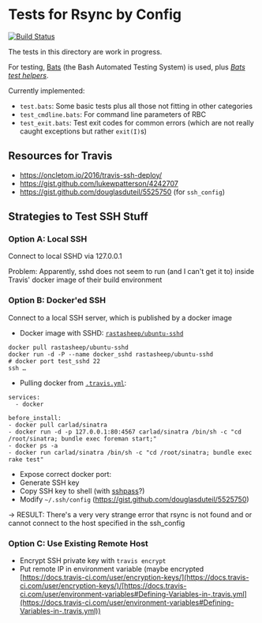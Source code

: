 # Tests for Rsync by Config

[![Build Status](https://travis-ci.org/AndiH/rsync-by-config.svg?branch=tests)](https://travis-ci.org/AndiH/rsync-by-config)

The tests in this directory are work in progress.

For testing, [Bats](https://github.com/sstephenson/bats) (the Bash Automated Testing System) is used, plus [*Bats test helpers*](https://github.com/ztombol/bats-support).

Currently implemented:

* `test.bats`: Some basic tests plus all those not fitting in other categories
* `test_cmdline.bats`: For command line parameters of RBC
* `test_exit.bats`: Test exit codes for common errors (which are not really caught exceptions but rather `exit(I)`s)

## Resources for Travis

* https://oncletom.io/2016/travis-ssh-deploy/
* https://gist.github.com/lukewpatterson/4242707
* https://gist.github.com/douglasduteil/5525750 (for `ssh_config`)

## Strategies to Test SSH Stuff

### Option A: Local SSH

Connect to local SSHD via 127.0.0.1

Problem: Apparently, sshd does not seem to run (and I can't get it to) inside Travis' docker image of their build environment

### Option B: Docker'ed SSH

Connect to a local SSH server, which is published by a docker image

* Docker image with SSHD: [`rastasheep/ubuntu-sshd`](https://hub.docker.com/r/rastasheep/ubuntu-sshd/)
```
docker pull rastasheep/ubuntu-sshd
docker run -d -P --name docker_sshd rastasheep/ubuntu-sshd
# docker port test_sshd 22
ssh …
```
* Pulling docker from [`.travis.yml`](https://docs.travis-ci.com/user/docker/):
```
services:
  - docker

before_install:
- docker pull carlad/sinatra
- docker run -d -p 127.0.0.1:80:4567 carlad/sinatra /bin/sh -c "cd /root/sinatra; bundle exec foreman start;"
- docker ps -a
- docker run carlad/sinatra /bin/sh -c "cd /root/sinatra; bundle exec rake test"
```
* Expose correct docker port:
* Generate SSH key
* Copy SSH key to shell (with [sshpass](https://neemzy.org/articles/deploy-to-your-own-server-through-ssh-with-travis-ci)?)
* Modify `~/.ssh/config` (https://gist.github.com/douglasduteil/5525750)

→ RESULT: There's a very very strange error that rsync is not found and or cannot connect to the host specified in the ssh_config

### Option C: Use Existing Remote Host

* Encrypt SSH private key with `travis encrypt`
* Put remote IP in environment variable (maybe encrypted [https://docs.travis-ci.com/user/encryption-keys/](https://docs.travis-ci.com/user/encryption-keys/)/[https://docs.travis-ci.com/user/environment-variables#Defining-Variables-in-.travis.yml](https://docs.travis-ci.com/user/environment-variables#Defining-Variables-in-.travis.yml))
